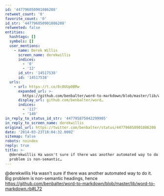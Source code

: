 ```yaml
---
id: '447796050901086208'
retweet_count: '0'
favorite_count: '0'
id_str: '447796050901086208'
retweeted: false
entities:
  hashtags: []
  symbols: []
  user_mentions:
    - name: Derek Willis
      screen_name: derekwillis
      indices:
        - '0'
        - '12'
      id_str: '14517538'
      id: '14517538'
  urls:
    - url: https://t.co/8c0UUp0BRw
      expanded_url: >-
        https://github.com/benbalter/word-to-markdown/blob/master/lib/word-to-markdown.rb#L72
      display_url: github.com/benbalter/word…
      indices:
        - '117'
        - '140'
in_reply_to_status_id_str: '447795875042299905'
in_reply_to_screen_name: derekwillis
original_url: https://twitter.com/benbalter/status/447796050901086208
date: '2014-03-23T18:04:32.000Z'
sitemap: false
robots: noindex
reply: true
title: >-
  @derekwillis Ha wasn't sure if there was another automated way to do it. Big
  problem is non-semantic…
---
```


@derekwillis Ha wasn't sure if there was another automated way to do it. Big problem is non-semantic headings, hence https://github.com/benbalter/word-to-markdown/blob/master/lib/word-to-markdown.rb#L72